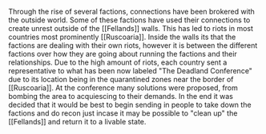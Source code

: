 Through the rise of several factions, connections have been brokered with the outside world. Some of these factions have used their connections to create unrest outside of the [[Fellands]] walls. This has led to riots in most countries most prominently [[Ruscoaria]]. 
Inside the walls its that the factions are dealing with their own riots, however it is between the different factions over how they are going about running the factions and their relationships.
Due to the high amount of riots, each country sent a representative to what has been now labeled "The Deadland Conference" due to its location being in the quarantined zones near the border of [[Ruscoaria]]. At the conference many solutions were proposed, from bombing the area to acquiescing to their demands. In the end it was decided that it would be best to begin sending in people to take down the factions and do recon just incase it may be possible to "clean up" the [[Fellands]] and return it to a livable state.